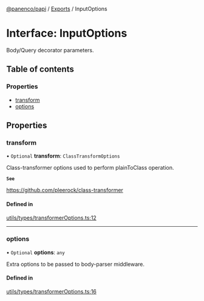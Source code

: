 [@panenco/papi](../README.md) / [Exports](../modules.md) / InputOptions

# Interface: InputOptions

Body/Query decorator parameters.

## Table of contents

### Properties

- [transform](InputOptions.md#transform)
- [options](InputOptions.md#options)

## Properties

### transform

• `Optional` **transform**: `ClassTransformOptions`

Class-transformer options used to perform plainToClass operation.

**`See`**

https://github.com/pleerock/class-transformer

#### Defined in

[utils/types/transformerOptions.ts:12](https://github.com/Panenco/papi/blob/3e3ece6/src/utils/types/transformerOptions.ts#L12)

___

### options

• `Optional` **options**: `any`

Extra options to be passed to body-parser middleware.

#### Defined in

[utils/types/transformerOptions.ts:16](https://github.com/Panenco/papi/blob/3e3ece6/src/utils/types/transformerOptions.ts#L16)
